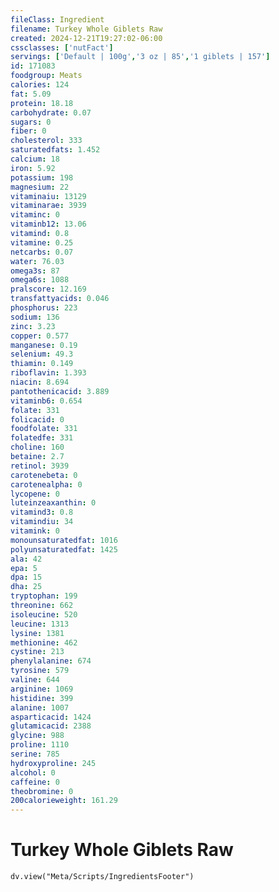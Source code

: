 ```yaml
---
fileClass: Ingredient
filename: Turkey Whole Giblets Raw
created: 2024-12-21T19:27:02-06:00
cssclasses: ['nutFact']
servings: ['Default | 100g','3 oz | 85','1 giblets | 157']
id: 171083
foodgroup: Meats
calories: 124
fat: 5.09
protein: 18.18
carbohydrate: 0.07
sugars: 0
fiber: 0
cholesterol: 333
saturatedfats: 1.452
calcium: 18
iron: 5.92
potassium: 198
magnesium: 22
vitaminaiu: 13129
vitaminarae: 3939
vitaminc: 0
vitaminb12: 13.06
vitamind: 0.8
vitamine: 0.25
netcarbs: 0.07
water: 76.03
omega3s: 87
omega6s: 1088
pralscore: 12.169
transfattyacids: 0.046
phosphorus: 223
sodium: 136
zinc: 3.23
copper: 0.577
manganese: 0.19
selenium: 49.3
thiamin: 0.149
riboflavin: 1.393
niacin: 8.694
pantothenicacid: 3.889
vitaminb6: 0.654
folate: 331
folicacid: 0
foodfolate: 331
folatedfe: 331
choline: 160
betaine: 2.7
retinol: 3939
carotenebeta: 0
carotenealpha: 0
lycopene: 0
luteinzeaxanthin: 0
vitamind3: 0.8
vitamindiu: 34
vitamink: 0
monounsaturatedfat: 1016
polyunsaturatedfat: 1425
ala: 42
epa: 5
dpa: 15
dha: 25
tryptophan: 199
threonine: 662
isoleucine: 520
leucine: 1313
lysine: 1381
methionine: 462
cystine: 213
phenylalanine: 674
tyrosine: 579
valine: 644
arginine: 1069
histidine: 399
alanine: 1007
asparticacid: 1424
glutamicacid: 2388
glycine: 988
proline: 1110
serine: 785
hydroxyproline: 245
alcohol: 0
caffeine: 0
theobromine: 0
200calorieweight: 161.29
---
```


# Turkey Whole Giblets Raw

```dataviewjs
dv.view("Meta/Scripts/IngredientsFooter")
```